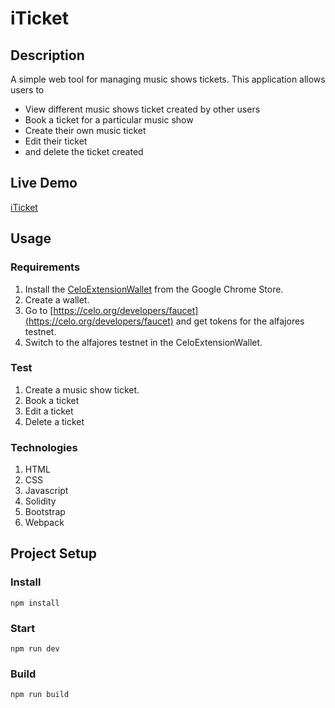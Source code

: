 # iTicket

## Description
A simple web tool for managing music shows tickets. 
This application allows users to
* View different music shows ticket created by other users
* Book a ticket for a particular music show
* Create their own music ticket
* Edit their ticket
* and delete the ticket created

## Live Demo
[iTicket](https://temitope3665.github.io/Music-Ticket-dApp/)

## Usage

### Requirements
1. Install the [CeloExtensionWallet](https://chrome.google.com/webstore/detail/celoextensionwallet/kkilomkmpmkbdnfelcpgckmpcaemjcdh?hl=en) from the Google Chrome Store.
2. Create a wallet.
3. Go to [https://celo.org/developers/faucet](https://celo.org/developers/faucet) and get tokens for the alfajores testnet.
4. Switch to the alfajores testnet in the CeloExtensionWallet.

### Test
1. Create a music show ticket.
2. Book a ticket
3. Edit a ticket
4. Delete a ticket

### Technologies
1. HTML
2. CSS
3. Javascript
4. Solidity
5. Bootstrap
6. Webpack


## Project Setup

### Install
```
npm install
```

### Start
```
npm run dev
```

### Build
```
npm run build